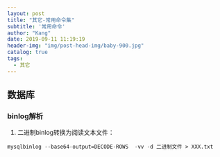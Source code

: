 ```yaml
---
layout: post
title: "其它-常用命令集"
subtitle: '常用命令'
author: "Kang"
date: 2019-09-11 11:19:19
header-img: "img/post-head-img/baby-900.jpg"
catalog: true
tags:
  - 其它
---
```

## 数据库
### binlog解析
1. 二进制binlog转换为阅读文本文件：
```shell
mysqlbinlog --base64-output=DECODE-ROWS  -vv -d 二进制文件 > XXX.txt
```
